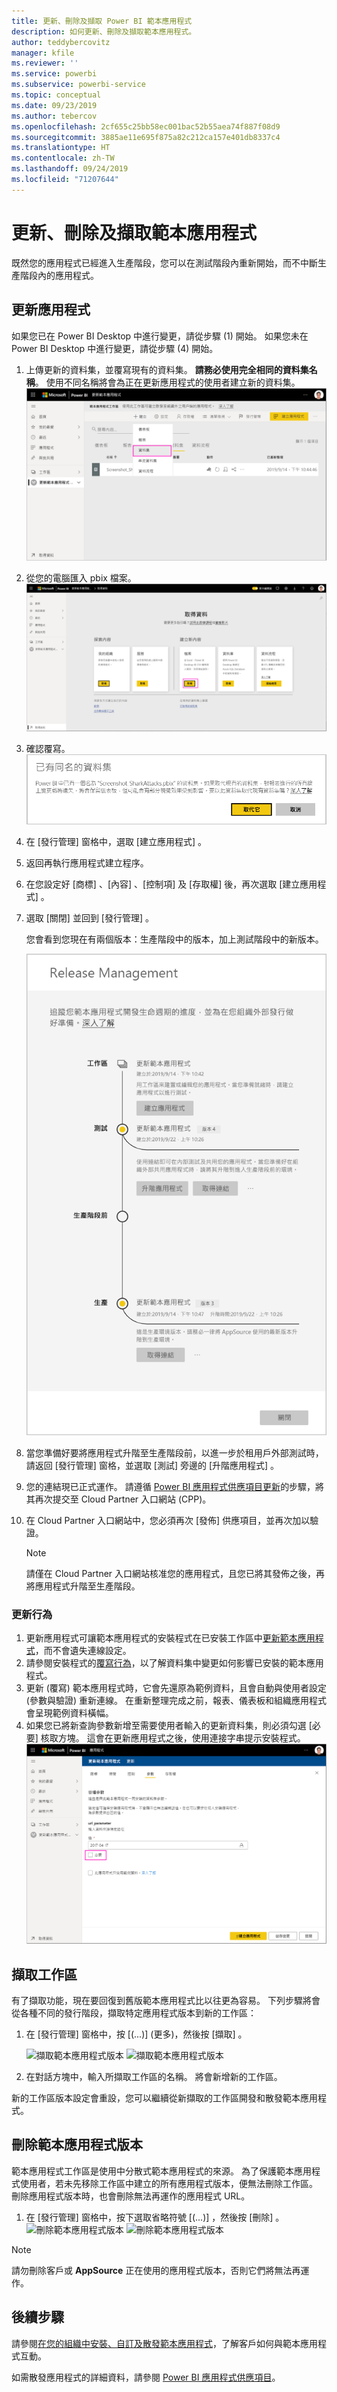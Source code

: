 ```yaml
---
title: 更新、刪除及擷取 Power BI 範本應用程式
description: 如何更新、刪除及擷取範本應用程式。
author: teddybercovitz
manager: kfile
ms.reviewer: ''
ms.service: powerbi
ms.subservice: powerbi-service
ms.topic: conceptual
ms.date: 09/23/2019
ms.author: tebercov
ms.openlocfilehash: 2cf655c25bb58ec001bac52b55aea74f887f08d9
ms.sourcegitcommit: 3885ae11e695f875a82c212ca157e401db8337c4
ms.translationtype: HT
ms.contentlocale: zh-TW
ms.lasthandoff: 09/24/2019
ms.locfileid: "71207644"
---
```

# <a name="update-delete-and-extract-template-app"></a>更新、刪除及擷取範本應用程式

既然您的應用程式已經進入生產階段，您可以在測試階段內重新開始，而不中斷生產階段內的應用程式。
## <a name="update-your-app"></a>更新應用程式

如果您已在 Power BI Desktop 中進行變更，請從步驟 (1) 開始。 如果您未在 Power BI Desktop 中進行變更，請從步驟 (4) 開始。

1. 上傳更新的資料集，並覆寫現有的資料集。 **請務必使用完全相同的資料集名稱**。 使用不同名稱將會為正在更新應用程式的使用者建立新的資料集。
![覆寫資料集](media/service-template-apps-update-extract-delete/power-bi-template-app-upload-dataset.png)
1. 從您的電腦匯入 pbix 檔案。
![覆寫資料集](media/service-template-apps-update-extract-delete/power-bi-template-app-upload-dataset2.png)
1. 確認覆寫。
![覆寫資料集](media/service-template-apps-update-extract-delete/power-bi-template-app-upload-dataset3.png)

1. 在 [發行管理]  窗格中，選取 [建立應用程式]  。
1. 返回再執行應用程式建立程序。
1. 在您設定好 [商標]  、[內容]  、[控制項]  及 [存取權]  後，再次選取 [建立應用程式]  。
1. 選取 [關閉]  並回到 [發行管理]  。

   您會看到您現在有兩個版本：生產階段中的版本，加上測試階段中的新版本。

    ![範本應用程式的兩個版本](media/service-template-apps-update-extract-delete/power-bi-template-app-update.png)

5. 當您準備好要將應用程式升階至生產階段前，以進一步於租用戶外部測試時，請返回 [發行管理] 窗格，並選取 [測試]  旁邊的 [升階應用程式]  。
6. 您的連結現已正式運作。 請遵循 [Power BI 應用程式供應項目更新](https://docs.microsoft.com/azure/marketplace/cloud-partner-portal/power-bi/cpp-update-existing-offer)的步驟，將其再次提交至 Cloud Partner 入口網站 (CPP)。
7. 在 Cloud Partner 入口網站中，您必須再次 [發佈]  供應項目，並再次加以驗證。

   >[!NOTE]
   >請僅在 Cloud Partner 入口網站核准您的應用程式，且您已將其發佈之後，再將應用程式升階至生產階段。

### <a name="update-behavior"></a>更新行為

1. 更新應用程式可讓範本應用程式的安裝程式在已安裝工作區中[更新範本應用程式](service-template-apps-install-distribute.md#update-a-template-app)，而不會遺失連線設定。
1. 請參閱安裝程式的[覆寫行為](service-template-apps-install-distribute.md#overwrite-behavior)，以了解資料集中變更如何影響已安裝的範本應用程式。
1. 更新 (覆寫) 範本應用程式時，它會先還原為範例資料，且會自動與使用者設定 (參數與驗證) 重新連線。 在重新整理完成之前，報表、儀表板和組織應用程式會呈現範例資料橫幅。
1. 如果您已將新查詢參數新增至需要使用者輸入的更新資料集，則必須勾選 [必要]  核取方塊。 這會在更新應用程式之後，使用連接字串提示安裝程式。
 ![](media/service-template-apps-update-extract-delete/power-bi-template-app-upload-dataset4.png)

## <a name="extract-workspace"></a>擷取工作區
有了擷取功能，現在要回復到舊版範本應用程式比以往更為容易。 下列步驟將會從各種不同的發行階段，擷取特定應用程式版本到新的工作區：

1. 在 [發行管理] 窗格中，按 [(...)]  (更多)，然後按 [擷取]  。

    ![擷取範本應用程式版本](media/service-template-apps-update-extract-delete/power-bi-template-app-extract.png) ![擷取範本應用程式版本](media/service-template-apps-update-extract-delete/power-bi-template-app-extract-dialog.png)
2. 在對話方塊中，輸入所擷取工作區的名稱。 將會新增新的工作區。

新的工作區版本設定會重設，您可以繼續從新擷取的工作區開發和散發範本應用程式。

## <a name="delete-template-app-version"></a>刪除範本應用程式版本
範本應用程式工作區是使用中分散式範本應用程式的來源。 為了保護範本應用程式使用者，若未先移除工作區中建立的所有應用程式版本，便無法刪除工作區。
刪除應用程式版本時，也會刪除無法再運作的應用程式 URL。

1. 在 [發行管理] 窗格中，按下選取省略符號 [(...)]  ，然後按 [刪除]  。
 ![刪除範本應用程式版本](media/service-template-apps-update-extract-delete/power-bi-template-app-delete.png)
 ![刪除範本應用程式版本](media/service-template-apps-update-extract-delete/power-bi-template-app-delete-dialog.png)

>[!NOTE]
>請勿刪除客戶或 **AppSource** 正在使用的應用程式版本，否則它們將無法再運作。

## <a name="next-steps"></a>後續步驟

請參閱[在您的組織中安裝、自訂及散發範本應用程式](service-template-apps-install-distribute.md)，了解客戶如何與範本應用程式互動。

如需散發應用程式的詳細資料，請參閱 [Power BI 應用程式供應項目](https://docs.microsoft.com/azure/marketplace/cloud-partner-portal/power-bi/cpp-power-bi-offer)。
